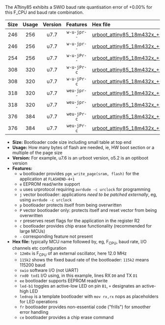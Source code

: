 The ATtiny85 exhibits a SWIO baud rate quantisation error of +0.00% for this F_CPU and baud rate combination.

|Size|Usage|Version|Features|Hex file|
|:-:|:-:|:-:|:-:|:--|
|246|256|u7.7|`w-u-jpr--`|[urboot_attiny85_18m432x_++57k6_swio_rxb4_txb3_led+b1.hex](https://raw.githubusercontent.com/stefanrueger/urboot.hex/main/mcus/attiny85/external_oscillator/fcpu_18m432x/br_++57k6/urboot_attiny85_18m432x_++57k6_swio_rxb4_txb3_led+b1.hex)|
|246|256|u7.7|`w-u-jpr--`|[urboot_attiny85_18m432x_++57k6_swio_rxb4_txb3_lednop.hex](https://raw.githubusercontent.com/stefanrueger/urboot.hex/main/mcus/attiny85/external_oscillator/fcpu_18m432x/br_++57k6/urboot_attiny85_18m432x_++57k6_swio_rxb4_txb3_lednop.hex)|
|254|256|u7.7|`w-u-jPr--`|[urboot_attiny85_18m432x_++57k6_swio_rxb4_txb3.hex](https://raw.githubusercontent.com/stefanrueger/urboot.hex/main/mcus/attiny85/external_oscillator/fcpu_18m432x/br_++57k6/urboot_attiny85_18m432x_++57k6_swio_rxb4_txb3.hex)|
|308|320|u7.7|`w-u-jPr-c`|[urboot_attiny85_18m432x_++57k6_swio_rxb4_txb3_led+b1_fr_ce.hex](https://raw.githubusercontent.com/stefanrueger/urboot.hex/main/mcus/attiny85/external_oscillator/fcpu_18m432x/br_++57k6/urboot_attiny85_18m432x_++57k6_swio_rxb4_txb3_led+b1_fr_ce.hex)|
|308|320|u7.7|`w-u-jPr-c`|[urboot_attiny85_18m432x_++57k6_swio_rxb4_txb3_lednop_fr_ce.hex](https://raw.githubusercontent.com/stefanrueger/urboot.hex/main/mcus/attiny85/external_oscillator/fcpu_18m432x/br_++57k6/urboot_attiny85_18m432x_++57k6_swio_rxb4_txb3_lednop_fr_ce.hex)|
|318|320|u7.7|`weu-jpr--`|[urboot_attiny85_18m432x_++57k6_swio_rxb4_txb3_ee_led+b1.hex](https://raw.githubusercontent.com/stefanrueger/urboot.hex/main/mcus/attiny85/external_oscillator/fcpu_18m432x/br_++57k6/urboot_attiny85_18m432x_++57k6_swio_rxb4_txb3_ee_led+b1.hex)|
|318|320|u7.7|`weu-jpr--`|[urboot_attiny85_18m432x_++57k6_swio_rxb4_txb3_ee_lednop.hex](https://raw.githubusercontent.com/stefanrueger/urboot.hex/main/mcus/attiny85/external_oscillator/fcpu_18m432x/br_++57k6/urboot_attiny85_18m432x_++57k6_swio_rxb4_txb3_ee_lednop.hex)|
|376|384|u7.7|`weu-jPr-c`|[urboot_attiny85_18m432x_++57k6_swio_rxb4_txb3_ee_led+b1_fr_ce.hex](https://raw.githubusercontent.com/stefanrueger/urboot.hex/main/mcus/attiny85/external_oscillator/fcpu_18m432x/br_++57k6/urboot_attiny85_18m432x_++57k6_swio_rxb4_txb3_ee_led+b1_fr_ce.hex)|
|376|384|u7.7|`weu-jPr-c`|[urboot_attiny85_18m432x_++57k6_swio_rxb4_txb3_ee_lednop_fr_ce.hex](https://raw.githubusercontent.com/stefanrueger/urboot.hex/main/mcus/attiny85/external_oscillator/fcpu_18m432x/br_++57k6/urboot_attiny85_18m432x_++57k6_swio_rxb4_txb3_ee_lednop_fr_ce.hex)|

- **Size:** Bootloader code size including small table at top end
- **Usage:** How many bytes of flash are needed, ie, HW boot section or a multiple of the page size
- **Version:** For example, u7.6 is an urboot version, o5.2 is an optiboot version
- **Features:**
  + `w` bootloader provides `pgm_write_page(sram, flash)` for the application at `FLASHEND-4+1`
  + `e` EEPROM read/write support
  + `u` uses urprotocol requiring `avrdude -c urclock` for programming
  + `j` vector bootloader: applications *need to be patched externally*, eg, using `avrdude -c urclock`
  + `p` bootloader protects itself from being overwritten
  + `P` vector bootloader only: protects itself and reset vector from being overwritten
  + `r` preserves reset flags for the application in the register R2
  + `c` bootloader provides chip erase functionality (recommended for large MCUs)
  + `-` corresponding feature not present
- **Hex file:** typically MCU name followed by, eg, F<sub>CPU</sub>, baud rate, I/O channels etc configuration
  + `12m0x` is F<sub>CPU</sub> of an external oscillator, here 12.0 MHz
  + `115k2` shows the fixed baud rate of the bootloader: `115k2` means 115200 baud
  + `swio` software I/O (not UART)
  + `rxd0 txd1` I/O using, in this example, lines RX `D0` and TX `D1`
  + `ee` bootloader supports EEPROM read/write
  + `led-b1` toggles an active-low LED on pin `B1`, `+` designates an active-high LED
  + `lednop` is a template bootloader with `mov rx,rx` nops as placeholders for LED operations
  + `fr` bootloader provides non-essential code ("frills") for smoother error handling
  + `ce` bootloader provides a chip erase command
